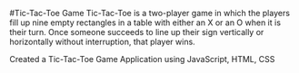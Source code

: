 #Tic-Tac-Toe Game
Tic-Tac-Toe is a two-player game in which the players fill up nine empty rectangles in a table with either an X or an O when it is their turn. Once someone succeeds to line up their sign vertically or horizontally without interruption, that player wins.

Created a Tic-Tac-Toe Game Application using JavaScript, HTML, CSS 
